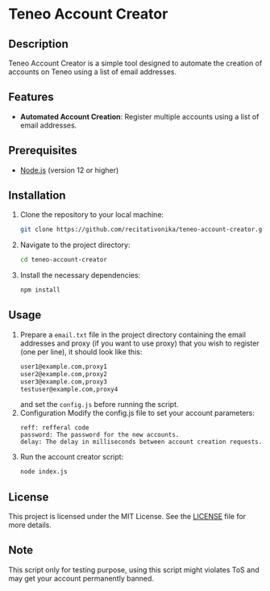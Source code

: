 # Teneo Account Creator

## Description
Teneo Account Creator is a simple tool designed to automate the creation of accounts on Teneo using a list of email addresses.

## Features
- **Automated Account Creation**: Register multiple accounts using a list of email addresses.

## Prerequisites
- [Node.js](https://nodejs.org/) (version 12 or higher)

## Installation

1. Clone the repository to your local machine:
   ```bash
   git clone https://github.com/recitativonika/teneo-account-creator.git
   ```
2. Navigate to the project directory:
   ```bash
   cd teneo-account-creator
   ```
4. Install the necessary dependencies:
   ```bash
   npm install
   ```

## Usage

1. Prepare a `email.txt` file in the project directory containing the email addresses and proxy (if you want to use proxy) that you wish to register (one per line), it should look like this:
	```bash
 	user1@example.com,proxy1
	user2@example.com,proxy2
	user3@example.com,proxy3
	testuser@example.com,proxy4

 	```
	and set the `config.js` before running the script.
2. Configuration
Modify the config.js file to set your account parameters:
	```
	reff: refferal code
	password: The password for the new accounts.
	delay: The delay in milliseconds between account creation requests.
	```
3. Run the account creator script:
	```bash
	node index.js
	```

## License
This project is licensed under the MIT License. See the [LICENSE](LICENSE) file for more details.

## Note
This script only for testing purpose, using this script might violates ToS and may get your account permanently banned.
